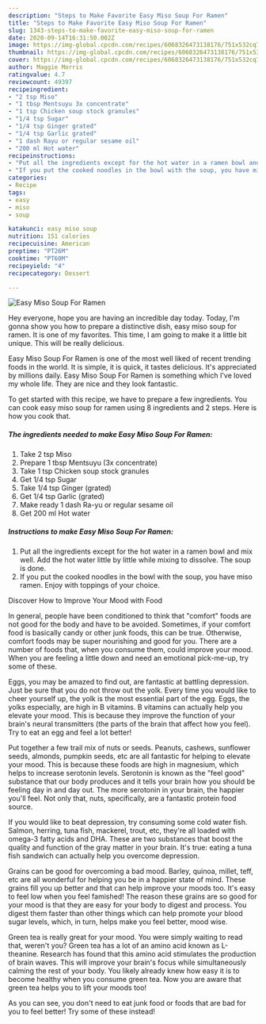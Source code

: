```yaml
---
description: "Steps to Make Favorite Easy Miso Soup For Ramen"
title: "Steps to Make Favorite Easy Miso Soup For Ramen"
slug: 1343-steps-to-make-favorite-easy-miso-soup-for-ramen
date: 2020-09-14T16:31:50.002Z
image: https://img-global.cpcdn.com/recipes/6068326473138176/751x532cq70/easy-miso-soup-for-ramen-recipe-main-photo.jpg
thumbnail: https://img-global.cpcdn.com/recipes/6068326473138176/751x532cq70/easy-miso-soup-for-ramen-recipe-main-photo.jpg
cover: https://img-global.cpcdn.com/recipes/6068326473138176/751x532cq70/easy-miso-soup-for-ramen-recipe-main-photo.jpg
author: Maggie Morris
ratingvalue: 4.7
reviewcount: 49397
recipeingredient:
- "2 tsp Miso"
- "1 tbsp Mentsuyu 3x concentrate"
- "1 tsp Chicken soup stock granules"
- "1/4 tsp Sugar"
- "1/4 tsp Ginger grated"
- "1/4 tsp Garlic grated"
- "1 dash Rayu or regular sesame oil"
- "200 ml Hot water"
recipeinstructions:
- "Put all the ingredients except for the hot water in a ramen bowl and mix well. Add the hot water little by little while mixing to dissolve. The soup is done."
- "If you put the cooked noodles in the bowl with the soup, you have miso ramen. Enjoy with toppings of your choice."
categories:
- Recipe
tags:
- easy
- miso
- soup

katakunci: easy miso soup 
nutrition: 151 calories
recipecuisine: American
preptime: "PT26M"
cooktime: "PT60M"
recipeyield: "4"
recipecategory: Dessert

---
```



![Easy Miso Soup For Ramen](https://img-global.cpcdn.com/recipes/6068326473138176/751x532cq70/easy-miso-soup-for-ramen-recipe-main-photo.jpg)

Hey everyone, hope you are having an incredible day today. Today, I'm gonna show you how to prepare a distinctive dish, easy miso soup for ramen. It is one of my favorites. This time, I am going to make it a little bit unique. This will be really delicious.

Easy Miso Soup For Ramen is one of the most well liked of recent trending foods in the world. It is simple, it is quick, it tastes delicious. It's appreciated by millions daily. Easy Miso Soup For Ramen is something which I've loved my whole life. They are nice and they look fantastic.




To get started with this recipe, we have to prepare a few ingredients. You can cook easy miso soup for ramen using 8 ingredients and 2 steps. Here is how you cook that.

<!--inarticleads1-->

##### The ingredients needed to make Easy Miso Soup For Ramen:

1. Take 2 tsp Miso
1. Prepare 1 tbsp Mentsuyu (3x concentrate)
1. Take 1 tsp Chicken soup stock granules
1. Get 1/4 tsp Sugar
1. Take 1/4 tsp Ginger (grated)
1. Get 1/4 tsp Garlic (grated)
1. Make ready 1 dash Ra-yu or regular sesame oil
1. Get 200 ml Hot water




<!--inarticleads2-->

##### Instructions to make Easy Miso Soup For Ramen:

1. Put all the ingredients except for the hot water in a ramen bowl and mix well. Add the hot water little by little while mixing to dissolve. The soup is done.
1. If you put the cooked noodles in the bowl with the soup, you have miso ramen. Enjoy with toppings of your choice.




Discover How to Improve Your Mood with Food


In general, people have been conditioned to think that "comfort" foods are not good for the body and have to be avoided. Sometimes, if your comfort food is basically candy or other junk foods, this can be true. Otherwise, comfort foods may be super nourishing and good for you. There are a number of foods that, when you consume them, could improve your mood. When you are feeling a little down and need an emotional pick-me-up, try some of these.

Eggs, you may be amazed to find out, are fantastic at battling depression. Just be sure that you do not throw out the yolk. Every time you would like to cheer yourself up, the yolk is the most essential part of the egg. Eggs, the yolks especially, are high in B vitamins. B vitamins can actually help you elevate your mood. This is because they improve the function of your brain's neural transmitters (the parts of the brain that affect how you feel). Try to eat an egg and feel a lot better!

Put together a few trail mix of nuts or seeds. Peanuts, cashews, sunflower seeds, almonds, pumpkin seeds, etc are all fantastic for helping to elevate your mood. This is because these foods are high in magnesium, which helps to increase serotonin levels. Serotonin is known as the "feel good" substance that our body produces and it tells your brain how you should be feeling day in and day out. The more serotonin in your brain, the happier you'll feel. Not only that, nuts, specifically, are a fantastic protein food source.

If you would like to beat depression, try consuming some cold water fish. Salmon, herring, tuna fish, mackerel, trout, etc, they're all loaded with omega-3 fatty acids and DHA. These are two substances that boost the quality and function of the gray matter in your brain. It's true: eating a tuna fish sandwich can actually help you overcome depression. 

Grains can be good for overcoming a bad mood. Barley, quinoa, millet, teff, etc are all wonderful for helping you be in a happier state of mind. These grains fill you up better and that can help improve your moods too. It's easy to feel low when you feel famished! The reason these grains are so good for your mood is that they are easy for your body to digest and process. You digest them faster than other things which can help promote your blood sugar levels, which, in turn, helps make you feel better, mood wise.

Green tea is really great for your mood. You were simply waiting to read that, weren't you? Green tea has a lot of an amino acid known as L-theanine. Research has found that this amino acid stimulates the production of brain waves. This will improve your brain's focus while simultaneously calming the rest of your body. You likely already knew how easy it is to become healthy when you consume green tea. Now you are aware that green tea helps you to lift your moods too!

As you can see, you don't need to eat junk food or foods that are bad for you to feel better! Try some of these instead!


